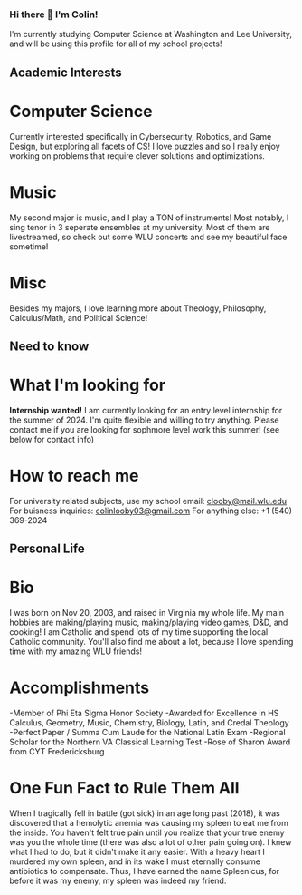 ### Hi there 👋 I'm Colin!
I'm currently studying Computer Science at Washington and Lee University, and will be using this profile for all of my school projects!

## Academic Interests
# Computer Science
Currently interested specifically in Cybersecurity, Robotics, and Game Design, but exploring all facets of CS! I love puzzles and so I really enjoy working on problems that require clever solutions and optimizations.
# Music
My second major is music, and I play a TON of instruments! Most notably, I sing tenor in 3 seperate ensembles at my university. Most of them are livestreamed, so check out some WLU concerts and see my beautiful face sometime!
# Misc
Besides my majors, I love learning more about Theology, Philosophy, Calculus/Math, and Political Science!

## Need to know
# What I'm looking for
**Internship wanted!** I am currently looking for an entry level internship for the summer of 2024. I'm quite flexible and willing to try anything. Please contact me if you are looking for sophmore level work this summer! (see below for contact info)

# How to reach me
For university related subjects, use my school email: clooby@mail.wlu.edu
For buisness inquiries: colinlooby03@gmail.com
For anything else: +1 (540) 369-2024


## Personal Life
# Bio
I was born on Nov 20, 2003, and raised in Virginia my whole life. My main hobbies are making/playing music, making/playing video games, D&D, and cooking! I am Catholic and spend lots of my time supporting the local Catholic community. You'll also find me about a lot, because I love spending time with my amazing WLU friends!
# Accomplishments
-Member of Phi Eta Sigma Honor Society
-Awarded for Excellence in HS Calculus, Geometry, Music, Chemistry, Biology, Latin, and Credal Theology
-Perfect Paper / Summa Cum Laude for the National Latin Exam
-Regional Scholar for the Northern VA Classical Learning Test
-Rose of Sharon Award from CYT Fredericksburg
# One Fun Fact to Rule Them All
When I tragically fell in battle (got sick) in an age long past (2018), it was discovered that a hemolytic anemia was causing my spleen to eat me from the inside. You haven't felt true pain until you realize that your true enemy was you the whole time (there was also a lot of other pain going on). I knew what I had to do, but it didn't make it any easier. With a heavy heart I murdered my own spleen, and in its wake I must eternally consume antibiotics to compensate. Thus, I have earned the name Spleenicus, for before it was my enemy, my spleen was indeed my friend.